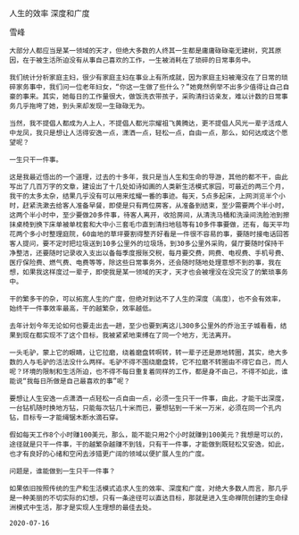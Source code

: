 人生的效率 深度和广度

雪峰


    大部分人都应当是某一领域的天才，但绝大多数的人终其一生都是庸庸碌碌毫无建树，究其原因，在于被生活所迫没有从事自己喜欢的工作，一生被消耗在了琐碎的日常事务中。

    我们统计分析家庭主妇，很少有家庭主妇在事业上有所成就，因为家庭主妇被淹没在了日常的琐碎家务事中，我们问一位老年妇女，“你这一生做了些什么？”她竟然例举不出多少值得让自己自豪的事来。其实，她每日的工作量很大，做饭洗衣带孩子，采购清扫访亲友，难以计数的日常事务几乎拖垮了她，到头来却发现一生碌碌无为。

    当然，我不提倡人都成为人上人，不提倡人都光宗耀祖飞黄腾达，更不提倡人风光一辈子活成人中龙凤，我只是想让人活得安逸一点，潇洒一点，轻松一点，自由一点，那么，如何达成这个愿望呢？

    一生只干一件事。

    这是我最近悟出的一个道理，过去的十多年，我只是当人生和生命的导游，其他的都不干，由此写出了几百万字的文章，建设出了十几处如诗如画的人类新生活模式家园，可最近的两三个月，我干的太多太杂，结果几乎没有可以用来炫耀一番的事迹。每天，5点多起床，上网浏览半个小时，赶紧洗漱去给客人准备早餐，即使是只有两位房客，从准备到结束，至少需要两个半小时，这两个半小时中，至少要做20多件事，待客人离开，收拾房间，从清洗马桶和洗澡间洗脸池到擦抹桌椅到换下床单被单枕套和大中小三套毛巾直到清扫地毯等有10多件事要做，还有，每天平均花两个多小时整理庭院，60亩地的草坪要割得整齐好看是一件很不容易的事，要随时接电话回答客人提问，要不定时把垃圾送到10多公里外的垃圾场，到30多公里外采购，餐厅要随时保持干净整洁，还要随时记录收入支出以备每季度报账交税，每月要交费，网费、电视费、手机号费、医疗保险费、燃气费、电费等等，除这些日常事务外，还会随时随地处理意想不到的事，我在想，如果我这样度过一辈子，即使我是某一领域的天才，天才也会被埋没在没完没了的繁琐事务中。

    干的繁多干的杂，可以拓宽人生的广度，但绝对到达不了人生的深度（高度），也不会有效率，始终干一件事效率最高，干的越繁杂，效率越低。

    去年计划今年无论如何也要走出去一趟，至少也要到离这儿300多公里外的乔治王子城看看，结果到现在都实现不了这个目标，我被紧紧地束缚在了同一个地方，无法离开。

    一头毛驴，蒙上它的眼睛，让它拉磨，绕着磨盘转啊转，转一辈子还是原地转圈，其实，绝大多数的人与毛驴的活法没什么两样。毛驴不得不围绕磨盘转，它不拉磨不转圈由不得它自己，而人呢？环境的限制和生活所迫，也不得不每日重复着同样的工作，都是身不由己，不得不如此，谁能说“我每日所做是自己最喜欢的事”呢？

    要想让人生安逸一点潇洒一点轻松一点自由一点，必须一生只干一件事，由此，才能干出深度，一台钻机随时换地方钻，只能每次钻几十米而已，要想钻到一千米一万米，必须在同一个孔内钻，目标专一才能绳锯木断水滴石穿。

    假如每天工作8个小时赚100美元，那么，能不能只用2个小时就赚到100美元？我想是可以的，途径就是只干一件事，干的越繁杂越赚不到钱，只有干一件事，才能做到既轻松又安逸，如此，也才有良好的心绪和空闲去涉猎更广阔的领域以便扩展人生的广度。

    问题是，谁能做到一生只干一件事？

    如果依旧按照传统的生产和生活模式追求人生的效率、深度和广度，对绝大多数人而言，那几乎是一种美丽的不切实际的幻想，只有一条途径可以直达目标，那就是进入生命禅院创建的生命绿洲模式中生活，那才是实现人生理想的最佳去处。

    2020-07-16



